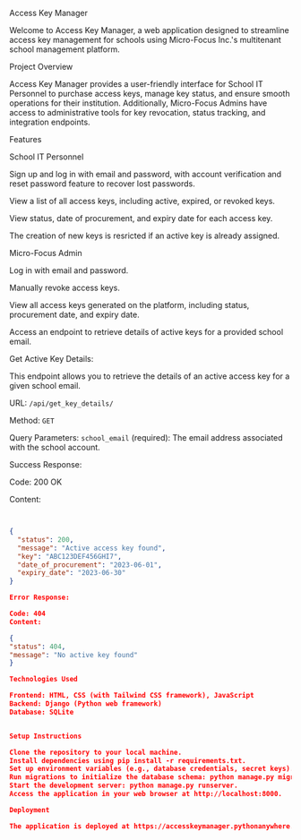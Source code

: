 Access Key Manager

Welcome to Access Key Manager, a web application designed to streamline access key management for schools using Micro-Focus Inc.'s multitenant school management platform.

Project Overview

Access Key Manager provides a user-friendly interface for School IT Personnel to purchase access keys, manage key status, and ensure smooth operations for their institution. Additionally, Micro-Focus Admins have access to administrative tools for key revocation, status tracking, and integration endpoints.

Features

School IT Personnel


Sign up and log in with email and password, with account verification and reset password feature to recover lost passwords.

View a list of all access keys, including active, expired, or revoked keys.

View status, date of procurement, and expiry date for each access key.

The creation of new keys is resricted if an active key is already assigned.

Micro-Focus Admin

Log in with email and password.

Manually revoke access keys.

View all access keys generated on the platform, including status, procurement date, and expiry date.

Access an endpoint to retrieve details of active keys for a provided school email.

Get Active Key Details:

This endpoint allows you to retrieve the details of an active access key for a given school email.

URL: `/api/get_key_details/`

Method: `GET`

Query Parameters:
`school_email` (required): The email address associated with the school account.

Success Response:

Code: 200 OK

Content:
  ```json
  
  
  {
    "status": 200,
    "message": "Active access key found",
    "key": "ABC123DEF456GHI7",
    "date_of_procurement": "2023-06-01",
    "expiry_date": "2023-06-30"
  }

Error Response:

Code: 404 
Content:

{
  "status": 404,
  "message": "No active key found"
}

Technologies Used

Frontend: HTML, CSS (with Tailwind CSS framework), JavaScript
Backend: Django (Python web framework)
Database: SQLite


Setup Instructions

Clone the repository to your local machine.
Install dependencies using pip install -r requirements.txt.
Set up environment variables (e.g., database credentials, secret keys).
Run migrations to initialize the database schema: python manage.py migrate.
Start the development server: python manage.py runserver.
Access the application in your web browser at http://localhost:8000.

Deployment

The application is deployed at https://accesskeymanager.pythonanywhere.com
